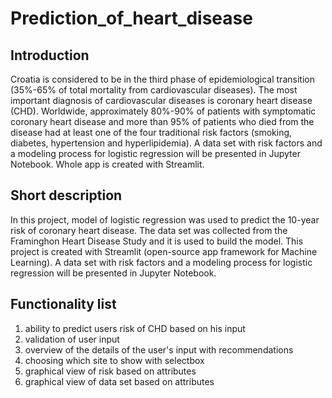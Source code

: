 # Prediction_of_heart_disease

## Introduction

Croatia is considered to be in the third phase of epidemiological transition (35%-65% of total mortality from cardiovascular diseases). The most important diagnosis of cardiovascular diseases is coronary heart disease (CHD). Worldwide, approximately 80%-90% of patients with symptomatic coronary heart disease and more than 95% of patients who died from the disease had at least one of the four traditional risk factors (smoking, diabetes, hypertension and hyperlipidemia). A data set with risk factors and a modeling process for logistic regression will be presented in Jupyter Notebook. Whole app is created with Streamlit. 

## Short description 

In this project, model of logistic regression was used to predict the 10-year risk of coronary heart disease. The data set was collected from the Framinghon Heart Disease Study and it is used to build the model. This project is created with Streamlit (open-source app framework for Machine Learning). A data set with risk factors and a modeling process for logistic regression will be presented in Jupyter Notebook. 

## Functionality list

1. ability to predict users risk of CHD based on his input
2. validation of user input
3. overview of the details of the user's input with recommendations
4. choosing which site to show with selectbox
5. graphical view of risk based on attributes
6. graphical view of data set based on attributes
